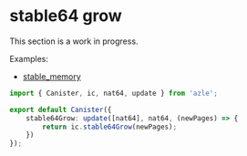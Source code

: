 # stable64 grow

This section is a work in progress.

Examples:

-   [stable_memory](https://github.com/demergent-labs/azle/tree/main/examples/stable_memory)

```typescript
import { Canister, ic, nat64, update } from 'azle';

export default Canister({
    stable64Grow: update([nat64], nat64, (newPages) => {
        return ic.stable64Grow(newPages);
    })
});
```
